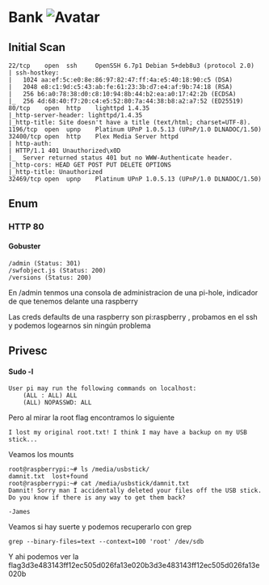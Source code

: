 # Bank ![Avatar]()

## Initial Scan
```
22/tcp    open  ssh     OpenSSH 6.7p1 Debian 5+deb8u3 (protocol 2.0)
| ssh-hostkey: 
|   1024 aa:ef:5c:e0:8e:86:97:82:47:ff:4a:e5:40:18:90:c5 (DSA)
|   2048 e8:c1:9d:c5:43:ab:fe:61:23:3b:d7:e4:af:9b:74:18 (RSA)
|   256 b6:a0:78:38:d0:c8:10:94:8b:44:b2:ea:a0:17:42:2b (ECDSA)
|_  256 4d:68:40:f7:20:c4:e5:52:80:7a:44:38:b8:a2:a7:52 (ED25519)
80/tcp    open  http    lighttpd 1.4.35
|_http-server-header: lighttpd/1.4.35
|_http-title: Site doesn't have a title (text/html; charset=UTF-8).
1196/tcp  open  upnp    Platinum UPnP 1.0.5.13 (UPnP/1.0 DLNADOC/1.50)
32400/tcp open  http    Plex Media Server httpd
| http-auth: 
| HTTP/1.1 401 Unauthorized\x0D
|_  Server returned status 401 but no WWW-Authenticate header.
|_http-cors: HEAD GET POST PUT DELETE OPTIONS
|_http-title: Unauthorized
32469/tcp open  upnp    Platinum UPnP 1.0.5.13 (UPnP/1.0 DLNADOC/1.50)
```

## Enum

### HTTP 80

#### Gobuster
```
/admin (Status: 301)
/swfobject.js (Status: 200)
/versions (Status: 200)
```

En /admin tenmos una consola de administracion de una pi-hole, indicador de que tenemos delante una raspberry

Las creds defaults de una raspberry son pi:raspberry , probamos en el ssh y podemos logearnos sin ningún problema

## Privesc 

#### Sudo -l 
```
User pi may run the following commands on localhost:
    (ALL : ALL) ALL
    (ALL) NOPASSWD: ALL
```

Pero al mirar la root flag encontramos lo siguiente
```
I lost my original root.txt! I think I may have a backup on my USB stick...
```
Veamos los mounts

```
root@raspberrypi:~# ls /media/usbstick/
damnit.txt  lost+found
root@raspberrypi:~# cat /media/usbstick/damnit.txt 
Damnit! Sorry man I accidentally deleted your files off the USB stick.
Do you know if there is any way to get them back?

-James
```
Veamos si hay suerte y podemos recuperarlo con grep

```
grep --binary-files=text --context=100 'root' /dev/sdb 
```

Y ahi podemos ver la flag3d3e483143ff12ec505d026fa13e020b3d3e483143ff12ec505d026fa13e020b
